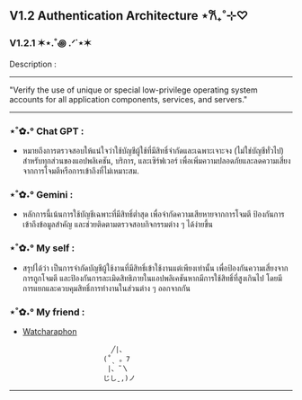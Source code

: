 ## V1.2 Authentication Architecture ⋆𐙚₊˚⊹♡
### V1.2.1 ✶⋆.˚꩜ .ᐟ˙⋆✶

Description :

---

"Verify the use of unique or special low-privilege operating system accounts for all application components, services, and servers."

---

### ⋆˚✿˖° Chat GPT :
- หมายถึงการตรวจสอบให้แน่ใจว่าใช้บัญชีผู้ใช้ที่มีสิทธิ์จำกัดและเฉพาะเจาะจง (ไม่ใช่บัญชีทั่วไป) สำหรับทุกส่วนของแอปพลิเคชัน, บริการ, และเซิร์ฟเวอร์ เพื่อเพิ่มความปลอดภัยและลดความเสี่ยงจากการโจมตีหรือการเข้าถึงที่ไม่เหมาะสม.

### ⋆˚✿˖° Gemini :
- หลักการนี้เน้นการใช้บัญชีเฉพาะที่มีสิทธิ์ต่ำสุด เพื่อจำกัดความเสียหายจากการโจมตี ป้องกันการเข้าถึงข้อมูลสำคัญ และช่วยติดตามตรวจสอบกิจกรรมต่าง ๆ ได้ง่ายขึ้น

### ⋆˚✿˖° My self :
- สรุปได้ว่า เป็นการจำกัดบัญชีผู้ใช้งานที่มีสิทธิ์เข้าใช้งานแต่เพียงเท่านั้น เพื่อป้องกันความเสี่ยงจากการถูกโจมตี และป้องกันการละเมิดสิทธิภายในแอปพลิเคชันหากมีการใช้สิทธิ์ที่สูงเกินไป โดยมีการแยกและควบคุมสิทธิ์การทำงานในส่วนต่าง ๆ ออกจากกัน

### ⋆˚✿˖° My friend :
- [Watcharaphon]()

                            ╱|、
                          (˚ˎ 。7  
                           |、˜〵          
                          じしˍ,)ノ

---
